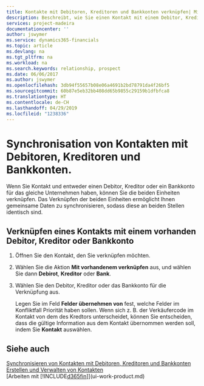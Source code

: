 ```yaml
---
title: Kontakte mit Debitoren, Kreditoren und Bankkonten verknüpfen| Microsoft Docs
description: Beschreibt, wie Sie einen Kontakt mit einem Debitor, Kreditor oder einem Bankkonto aus dem gleichen Unternehmen verknüpfen, sodass Sie allgemeine Daten synchronisieren können.
services: project-madeira
documentationcenter: ''
author: jswymer
ms.service: dynamics365-financials
ms.topic: article
ms.devlang: na
ms.tgt_pltfrm: na
ms.workload: na
ms.search.keywords: relationship, prospect
ms.date: 06/06/2017
ms.author: jswymer
ms.openlocfilehash: 3db94f55657b08e06a4691b2bd78791da4f26bf5
ms.sourcegitcommit: 60b87e5eb32bb408dd65b9855c29159b1dfbfca8
ms.translationtype: HT
ms.contentlocale: de-CH
ms.lasthandoff: 04/29/2019
ms.locfileid: "1238336"
---
```

# <a name="link-contacts-with-customers-vendors-and-bank-accounts"></a>Synchronisation von Kontakten mit Debitoren, Kreditoren und Bankkonten.
Wenn Sie Kontakt und entweder einen Debitor, Kreditor oder ein Bankkonto für das gleiche Unternehmen haben, können Sie die beiden Einheiten verknüpfen. Das Verknüpfen der beiden Einheiten ermöglicht Ihnen gemeinsame Daten zu synchronisieren, sodass diese an beiden Stellen identisch sind.

## <a name="link-a-contact-to-an-existing-customer-vendor-or-bank-account"></a>Verknüpfen eines Kontakts mit einem vorhanden Debitor, Kreditor oder Bankkonto
1. Öffnen Sie den Kontakt, den Sie verknüpfen möchten.
2. Wählen Sie die Aktion **Mit vorhandenem verknüpfen** aus, und wählen Sie dann **Debirot**, **Kreditor** oder **Bank**.
3. Wählen Sie den Debitor, Kreditor oder das Bankkonto für die Verknüpfung aus.

   Legen Sie im Feld **Felder übernehmen von** fest, welche Felder im Konfliktfall Priorität haben sollen. Wenn sich z. B. der Verkäufercode im Kontakt von dem des Kredtors unterscheidet, können Sie entscheiden, dass die gültige Information aus dem Kontakt übernommen werden soll, indem Sie **Kontakt** auswählen.

## <a name="see-also"></a>Siehe auch
[Synchronisieren von Kontakten mit Debitoren, Kreditoren und Bankkonten](marketing-synchronize-contacts-customers-vendors-bank-accounts.md)  
[Erstellen und Verwalten von Kontakten](marketing-contacts.md)  
[Arbeiten mit [!INCLUDE[d365fin](includes/d365fin_md.md)]](ui-work-product.md)  
